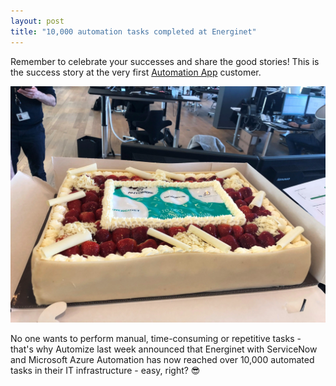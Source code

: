 ```yaml
---
layout: post
title: "10,000 automation tasks completed at Energinet"
---
```


Remember to celebrate your successes and share the good stories! This is the success story at the very first [Automation App](/automation-app) customer.

![Energinet Automation cake](/assets/images/post_energinet-automation-cake.webp)

No one wants to perform manual, time-consuming or repetitive tasks - that's why Automize last week announced that Energinet with ServiceNow and Microsoft Azure Automation has now reached over 10,000 automated tasks in their IT infrastructure - easy, right? 😎